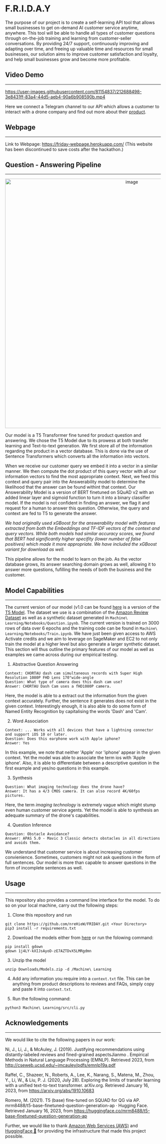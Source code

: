 # F.R.I.D.A.Y

The purpose of our project is to create a self-learning API tool that allows small businesses to get on-demand AI customer service anytime, anywhere. This tool will be able to handle all types of customer questions through on-the-job training and learning from customer-seller conversations. By providing 24/7 support, continuously improving and adapting over time, and freeing up valuable time and resources for small businesses, our solution aims to improve customer satisfaction and loyalty, and help small businesses grow and become more profitable.

## Video Demo
-----


https://user-images.githubusercontent.com/81154837/212688498-3e8431ff-83a4-44d5-aeb4-90a6b908590b.mp4



Here we connect a Telegram channel to our API which allows a customer to interact with a drone company and find out more about their [product](https://www.amazon.com/DJI-Hasselblad-Professionals-Omnidirectional-Transmission/dp/B0BGMJN6MD/ref=sr_1_2?keywords=dji+mavic&qid=1673873146&sprefix=dji+mavi%2Caps%2C413&sr=8-2).



## Webpage
-----
Link to Webpage: https://friday-webpage.herokuapp.com/ (This website has been discontinued to save costs after the hackathon.)



## Question - Answering Pipeline 
-----
<p align="center">
  <img width="804" alt="image" src="https://user-images.githubusercontent.com/81154837/215249821-8fb0f80c-766f-4df5-8ab6-4a267642154e.png">
</p>

Our model is a T5 Transformer fine tuned for product question and answering. We chose the T5 Model due to its prowess at both transfer learning and Text-to-text generation. We first store all of the information regarding the product in a vector database. This is done via the use of Sentence Transformers which converts all the information into vectors. 

When we receive our customer query we embed it into a vector in a similar manner. We then compute the dot product of this query vector with all our information vectors to find the most appropriate context. Next, we feed this context and query pair into the Answerability model to determine the likelihood that the answer can be found withint that context. Our Answerability Model is a version of BERT finetuned on SQuAD v2 with an added linear layer and sigmoid function to turn it into a binary classifier model. If the model is not confident in finding an answer, we flag it and request for a human to answer this question. Otherwise, the query and context are fed to T5 to generate the answer.

*We had originally used xGBoost for the answerability model with features extracted from both the Embeddings and TF-IDF vectors of the context and query vectors. While both models had similar accuracy scores, we found that BERT had significantly higher specifity (lower number of false positives) which made it more appropriate. We have included the xGBoost variant for download as well.*

This pipeline allows for the model to learn on the job. As the vector database grows, its answer searching domain grows as well, allowing it to answer more questions, fufilling the needs of both the business and the customer. 


## Model Capabilities
-----
The current version of our model (v1.0 can be found [here](https://drive.google.com/file/d/1j4LY-kXIJsAyoD-zE7AZTDvX5LMRgdmn/view?usp=sharing) is a version of the [T5 Model](https://ai.googleblog.com/2020/02/exploring-transfer-learning-with-t5.html). The dataset we use is a combination of the [Amazon Review Dataset](https://jmcauley.ucsd.edu/data/amazon_v2/index.html) as well as a synthetic dataset generated in `Machine\ Learning/Notebooks/Question.ipynb`. The current version is trained on 3000 rows of data over 6 epochs and the training code can be found in `Machine\ Learning/Notebooks/Train.ipynb`. We have just been given access to AWS Activate credits and we aim to leverage on SageMaker and EC2 to not only train the model at a higher level but also generate a larger synthetic dataset. This section will thus outline the primary features of our model as well as examples we came across during our empirical testing. 

1. Abstractive Question Answering
```
Context: CHORTAU dash cam simultaneous records with Super High Resolution 1080P FHD Lens 170°wide-angle
Question: What type of camera does this dash cam use?
Answer: CHORTAU Dash Cam uses a fHD1080P camera.
```
Here, the model is able to a extract out the information from the given context accurately. Further, the sentence it generates does not exist in the given context. Interestingly enough, it is also able to do some form of Named Entity Recognition by capitalising the words 'Dash' and 'Cam'.


2. Word Association 
```
Context: ... Works with all devices that have a lightning connector and support iOS 10 or later.
Question: Does this earphone work with Apple iphone?
Answer: Yes
```
In this example, we note that neither 'Apple' nor 'iphone' appear in the given context. Yet the model was able to associate the term ios with 'Apple iphone'. Also, it is able to differentiate between a descriptive question in the first example and yes/no questions in this example. 

3. Synthesis 
```
Question: What imaging technology does the drone have?
Answer: It has a 4/3 CMOS camera. It can also record 4K/60fps pictures.
```
Here, the term *imaging technology* is extremely vague which might stump even human customer service agents. Yet the model is able to synthesis an adequate summary of the drone's capabilities. 

4. Question Inference
```
Question: Obstacle Avoidance?
Answer: APAS 5.0 - Mavic 3 Classic detects obstacles in all directions and avoids them.
```
We understand that customer service is about increasing customer convienience. Sometimes, customers might not ask questions in the form of full sentences. Our model is more than capable to answer questions in the form of incomplete sentences as well. 


## Usage
-----
This repository also provides a command line interface for the model. To do so on your local machine, carry out the following steps:

1. Clone this repository and run 
```
git clone https://github.com/nreHieW/FRIDAY.git <Your Directory>
pip3 install -r requirements.txt
```

2. Download the models either from [here](https://drive.google.com/file/d/1j4LY-kXIJsAyoD-zE7AZTDvX5LMRgdmn/view?usp=sharing) or run the folowing command:
```
pip install gdown
gdown 1j4LY-kXIJsAyoD-zE7AZTDvX5LMRgdmn
```

3. Unzip the model 
```
unzip Downloads/Models.zip -d /Machine\ Learning
```

4. Add any information you require into a `context.txt` file. This can be anything from product descriptions to reviews and FAQs, simply copy and paste it into `context.txt`. 

5. Run the following command:
```
python3 Machine\ Learning/src/cli.py
```


## Acknowledgements 
-------
We would like to cite the following papers in our work:

Ni, J., Li, J., &amp; McAuley, J. (2019). Justifying recommendations using distantly-labeled reviews and fined-grained aspectsJianmo . Empirical Methods    in Natural Language Processing (EMNLP). Retrieved 2023, from http://cseweb.ucsd.edu/~jmcauley/pdfs/emnlp19a.pdf 

Raffel, C., Shazeer, N., Roberts, A., Lee, K., Narang, S., Matena, M., Zhou, Y., Li, W., &amp; Liu, P. J. (2020, July 28). Exploring the limits of          transfer learning with a unified text-to-text transformer. arXiv.org. Retrieved January 16, 2023, from https://arxiv.org/abs/1910.10683 

Romero, M. (2021). T5 (base) fine-tuned on SQUAD for QG via AP. mrm8488/t5-base-finetuned-question-generation-ap · Hugging Face. Retrieved January 16,      2023, from https://huggingface.co/mrm8488/t5-base-finetuned-question-generation-ap 

Further, we would like to thank [Amazon Web Services (AWS)](https://aws.amazon.com/) and [HuggingFace 🤗](https://huggingface.co/) for providing the infrastructure that made this project possible.
